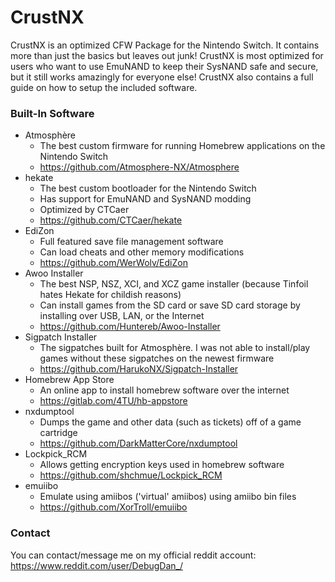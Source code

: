 # CrustNX
CrustNX is an optimized CFW Package for the Nintendo Switch. It contains more than just the basics but leaves out junk! CrustNX is most optimized for users who want to use EmuNAND to keep their SysNAND safe and secure, but it still works amazingly for everyone else! CrustNX also contains a full guide on how to setup the included software.
### Built-In Software
 + Atmosphère
   - The best custom firmware for running Homebrew applications on the Nintendo Switch
   - https://github.com/Atmosphere-NX/Atmosphere
 + hekate
   - The best custom bootloader for the Nintendo Switch
   - Has support for EmuNAND and SysNAND modding
   - Optimized by CTCaer
   - https://github.com/CTCaer/hekate
 + EdiZon
   - Full featured save file management software
   - Can load cheats and other memory modifications
   - https://github.com/WerWolv/EdiZon
 + Awoo Installer
   - The best NSP, NSZ, XCI, and XCZ game installer (because Tinfoil hates Hekate for childish reasons)
   - Can install games from the SD card or save SD card storage by installing over USB, LAN, or the Internet
   - https://github.com/Huntereb/Awoo-Installer
 + Sigpatch Installer
   - The sigpatches built for Atmosphère. I was not able to install/play games without these sigpatches on the newest firmware
   - https://github.com/HarukoNX/Sigpatch-Installer
 + Homebrew App Store
   - An online app to install homebrew software over the internet
   - https://gitlab.com/4TU/hb-appstore
 + nxdumptool
   - Dumps the game and other data (such as tickets) off of a game cartridge
   - https://github.com/DarkMatterCore/nxdumptool
 + Lockpick_RCM
   - Allows getting encryption keys used in homebrew software
   - https://github.com/shchmue/Lockpick_RCM
 + emuiibo
   - Emulate using amiibos ('virtual' amiibos) using amiibo bin files
   - https://github.com/XorTroll/emuiibo
### Contact
You can contact/message me on my official reddit account: https://www.reddit.com/user/DebugDan_/
